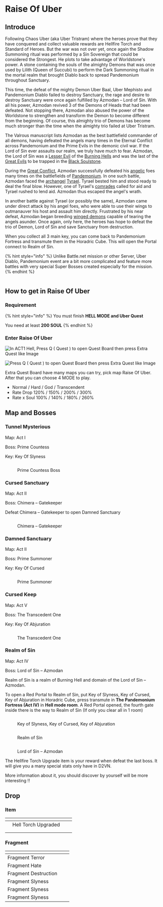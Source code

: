 # Raise Of Uber

## Introduce

Following Chaos Uber (aka Uber Tristram) where the heroes prove that they have conquered and collect valuable rewards are Hellfire Torch and Standard of Heroes. But the war was not over yet, once again the Shadow Summoning ritual was performed by a Sin Sovereign that could be considered the Strongest. He plots to take advantage of Worldstone's power. A stone containing the souls of the almighty Demons that was once used by Lilith (Queen of Succubi) to perform the Dark Summoning ritual in the mortal realm that brought Diablo back to spread Pandemonium throughout Sanctuary.

This time, the defeat of the mighty Demon Uber Baal, Uber Mephisto and Pandemonium Diablo failed to destroy Sanctuary, the rage and desire to destroy Sanctuary were once again fulfilled by Azmodan – Lord of Sin. With all his power, Azmodan revived 3 of the Demons of Heads that had been defeated. Not stopping there, Azmodan also abused the power of the Worldstone to strengthen and transform the Demon to become different from the beginning. Of course, this almighty trio of Demons has become much stronger than the time when the almighty trio failed at Uber Tristram.

The Valrous manuscript lists Azmodan as the best battlefield commander of all demons, having defeated the angels many times in the Eternal Conflict across Pandemonium and the Prime Evils in the demonic civil war. If the Lord of Sin ever assaults our realm, we truly have much to fear. Azmodan, the Lord of Sin was a [Lesser Evil](https://diablo.fandom.com/wiki/Lesser\_Evils) of the [Burning Hells](https://diablo.fandom.com/wiki/Burning\_Hells) and was the last of the [Great Evils](https://diablo.fandom.com/wiki/Great\_Evils) to be trapped in the [Black Soulstone](https://diablo.fandom.com/wiki/Black\_Soulstone).

During the [Great Conflict](https://diablo.fandom.com/wiki/Great\_Conflict), Azmodan successfully defeated his [angelic](https://diablo.fandom.com/wiki/Angel) foes many times on the battlefields of [Pandemonium](https://diablo.fandom.com/wiki/Pandemonium). In one such battle, Azmodan faced the [archangel](https://diablo.fandom.com/wiki/Archangel) [Tyrael](https://diablo.fandom.com/wiki/Tyrael). Tyrael bested him and stood ready to deal the final blow. However, one of Tyrael's [comrades](https://diablo.fandom.com/wiki/Ardleon) called for aid and Tyrael rushed to lend aid. Azmodan thus escaped the angel's wrath.

In another battle against Tyrael (or possibly the same), Azmodan came under direct attack by his angel foes, who were able to use their wings to outmanauver his host and assault him directly. Frustrated by his near defeat, Azmodan began breeding [winged demons](https://diablo.fandom.com/wiki/Demonic\_Hellflyer) capable of tearing the angels asunder. Once again, only here, the heroes has hope to defeat the trio of Demon, Lord of Sin and save Sanctuary from destruction.

When you collect all 3 main key, you can come back to Pandemonium Fortress and transmute them in the Horadric Cube. This will open the Portal connect to Realm of Sin.

{% hint style="info" %}
Unlike Battle.net mission or other Server, Uber Diablo, Pandemonium event are a bit more complicated and feature more battles with very special Super Bosses created especially for the mission.
{% endhint %}

<figure><img src="../.gitbook/assets/image (69).png" alt=""><figcaption></figcaption></figure>

## How to get in Raise Of Uber

### Requirement

{% hint style="info" %}
You must finish **HELL MODE and Uber Quest**

You need at least **200 SOUL**
{% endhint %}

### Enter Raise Of Uber

![In ACT1 Hell, Press Q ( Quest ) to open Quest Board then press Extra Quest like Image](https://i1.wp.com/diablo2-vn.com/tm/app/uploads/2022/08/extra.png?resize=703%2C527\&ssl=1)

![Press Q ( Quest ) to open Quest Board then press Extra Quest like Image](<../.gitbook/assets/image (70).png>)

Extra Quest Board have many maps you can try, pick map Raise Of Uber. After that you can choose 4 MODE to play.

* Normal / Hard / God / Transcendent
* Rate Drop 120% / 150% / 200% / 300%
* Rate x Soul 100% / 140% / 180% / 260%

## Map and Bosses

### Tunnel Mysterious

Map: Act I

Boss: Prime Countess

Key: Key Of Slyness

<figure><img src="../.gitbook/assets/image (61).png" alt=""><figcaption><p>Prime Countess Boss</p></figcaption></figure>

### Cursed Sanctuary

Map: Act II

Boss: Chimera – Gatekeeper

Defeat Chimera – Gatekeeper to open Damned Sanctuary

<figure><img src="../.gitbook/assets/image (64).png" alt=""><figcaption><p>Chimera – Gatekeeper</p></figcaption></figure>

### Damned Sanctuary

Map: Act II

Boss: Prime Summoner

Key: Key Of Cursed

<figure><img src="../.gitbook/assets/image (62).png" alt=""><figcaption><p>Prime Summoner</p></figcaption></figure>

### Cursed Keep

Map: Act V

Boss: The Transcedent One

Key: Key Of Abjuration

<figure><img src="../.gitbook/assets/image (63).png" alt=""><figcaption><p>The Transcedent One</p></figcaption></figure>



### Realm of Sin

Map: Act IV

Boss: Lord of Sin – Azmodan

Realm of Sin is a realm of Burning Hell and domain of the Lord of Sin – Azmodan.

To open a Red Portal to Realm of Sin, put Key of Slyness, Key of Cursed, Key of Abjuration in Horadric Cube, press transmute in **The Pandemonium Fortress (Act IV)** in **Hell mode room**. A Red Portal opened, the fourth gate inside there is the way to Realm of Sin (If only you clear all in 1 room)

<figure><img src="../.gitbook/assets/image (65).png" alt=""><figcaption><p>Key of Slyness, Key of Cursed, Key of Abjuration</p></figcaption></figure>

<figure><img src="../.gitbook/assets/image (66).png" alt=""><figcaption><p>Realm of Sin</p></figcaption></figure>

<figure><img src="../.gitbook/assets/image (67).png" alt=""><figcaption><p>Lord of Sin – Azmodan</p></figcaption></figure>

The Hellfire Torch Upgrade item is your reward when defeat the last boss. It will give you a many special stats only have in D2VN.

More information about it, you should discover by yourself will be more interesting !!



## Drop

### Item

<table data-view="cards"><thead><tr><th></th><th data-hidden></th><th data-hidden></th><th data-hidden data-type="files"></th></tr></thead><tbody><tr><td><img src="../.gitbook/assets/image (60).png" alt=""></td><td>Hell Torch Upgraded</td><td></td><td></td></tr><tr><td></td><td></td><td></td><td></td></tr><tr><td></td><td></td><td></td><td></td></tr></tbody></table>

### Fragment

<table data-view="cards"><thead><tr><th></th><th></th><th></th></tr></thead><tbody><tr><td>Fragment Terror</td><td></td><td></td></tr><tr><td>Fragment Hate</td><td></td><td></td></tr><tr><td>Fragment Destruction</td><td></td><td></td></tr><tr><td>Fragment Slyness</td><td></td><td></td></tr><tr><td>Fragment Slyness</td><td></td><td></td></tr><tr><td>Fragment Slyness</td><td></td><td></td></tr></tbody></table>
